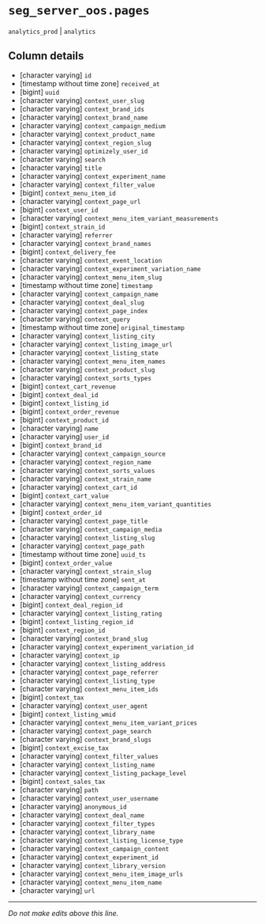 # `seg_server_oos.pages`
`analytics_prod` | `analytics`

## Column details
* [character varying] `id`
* [timestamp without time zone] `received_at`
* [bigint]    `uuid`
* [character varying] `context_user_slug`
* [character varying] `context_brand_ids`
* [character varying] `context_brand_name`
* [character varying] `context_campaign_medium`
* [character varying] `context_product_name`
* [character varying] `context_region_slug`
* [character varying] `optimizely_user_id`
* [character varying] `search`
* [character varying] `title`
* [character varying] `context_experiment_name`
* [character varying] `context_filter_value`
* [bigint]    `context_menu_item_id`
* [character varying] `context_page_url`
* [bigint]    `context_user_id`
* [character varying] `context_menu_item_variant_measurements`
* [bigint]    `context_strain_id`
* [character varying] `referrer`
* [character varying] `context_brand_names`
* [bigint]    `context_delivery_fee`
* [character varying] `context_event_location`
* [character varying] `context_experiment_variation_name`
* [character varying] `context_menu_item_slug`
* [timestamp without time zone] `timestamp`
* [character varying] `context_campaign_name`
* [character varying] `context_deal_slug`
* [character varying] `context_page_index`
* [character varying] `context_query`
* [timestamp without time zone] `original_timestamp`
* [character varying] `context_listing_city`
* [character varying] `context_listing_image_url`
* [character varying] `context_listing_state`
* [character varying] `context_menu_item_names`
* [character varying] `context_product_slug`
* [character varying] `context_sorts_types`
* [bigint]    `context_cart_revenue`
* [bigint]    `context_deal_id`
* [bigint]    `context_listing_id`
* [bigint]    `context_order_revenue`
* [bigint]    `context_product_id`
* [character varying] `name`
* [character varying] `user_id`
* [bigint]    `context_brand_id`
* [character varying] `context_campaign_source`
* [character varying] `context_region_name`
* [character varying] `context_sorts_values`
* [character varying] `context_strain_name`
* [character varying] `context_cart_id`
* [bigint]    `context_cart_value`
* [character varying] `context_menu_item_variant_quantities`
* [bigint]    `context_order_id`
* [character varying] `context_page_title`
* [character varying] `context_campaign_media`
* [character varying] `context_listing_slug`
* [character varying] `context_page_path`
* [timestamp without time zone] `uuid_ts`
* [bigint]    `context_order_value`
* [character varying] `context_strain_slug`
* [timestamp without time zone] `sent_at`
* [character varying] `context_campaign_term`
* [character varying] `context_currency`
* [bigint]    `context_deal_region_id`
* [character varying] `context_listing_rating`
* [bigint]    `context_listing_region_id`
* [bigint]    `context_region_id`
* [character varying] `context_brand_slug`
* [character varying] `context_experiment_variation_id`
* [character varying] `context_ip`
* [character varying] `context_listing_address`
* [character varying] `context_page_referrer`
* [character varying] `context_listing_type`
* [character varying] `context_menu_item_ids`
* [bigint]    `context_tax`
* [character varying] `context_user_agent`
* [bigint]    `context_listing_wmid`
* [character varying] `context_menu_item_variant_prices`
* [character varying] `context_page_search`
* [character varying] `context_brand_slugs`
* [bigint]    `context_excise_tax`
* [character varying] `context_filter_values`
* [character varying] `context_listing_name`
* [character varying] `context_listing_package_level`
* [bigint]    `context_sales_tax`
* [character varying] `path`
* [character varying] `context_user_username`
* [character varying] `anonymous_id`
* [character varying] `context_deal_name`
* [character varying] `context_filter_types`
* [character varying] `context_library_name`
* [character varying] `context_listing_license_type`
* [character varying] `context_campaign_content`
* [character varying] `context_experiment_id`
* [character varying] `context_library_version`
* [character varying] `context_menu_item_image_urls`
* [character varying] `context_menu_item_name`
* [character varying] `url`

-------------------------------------------------------------------------------
*Do not make edits above this line.*
